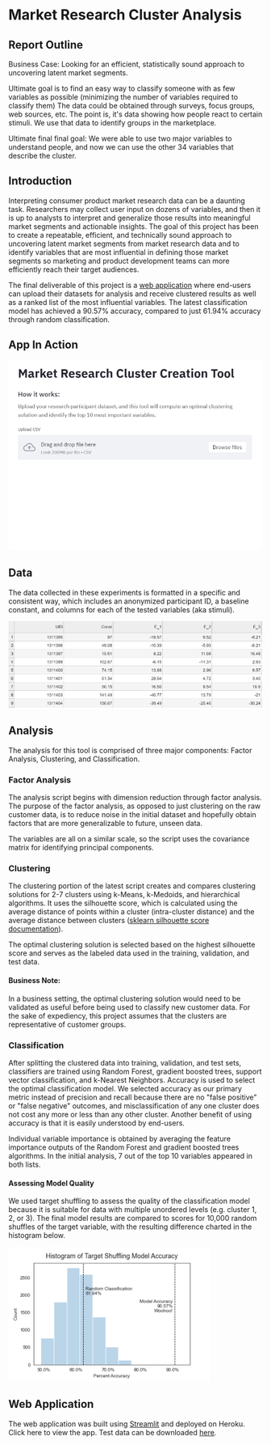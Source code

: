 # Market Research Cluster Analysis

## Report Outline

Business Case: Looking for an efficient, statistically sound approach to uncovering latent market segments.

Ultimate goal is to find an easy way to classify someone with as few variables as possible (minimizing the number of variables required to classify them)
The data could be obtained through surveys, focus groups, web sources, etc.  The point is, it's data showing how people react to certain stimuli.
We use that data to identify groups in the marketplace.

Ultimate final final goal: We were able to use two major variables to understand people, and now we can use the other 34 variables that describe the cluster.



## Introduction
Interpreting consumer product market research data can be a daunting task.  Researchers may collect user input on dozens of variables, and then it is up to analysts to interpret and generalize those results into meaningful market segments and actionable insights.  The goal of this project has been to create a repeatable, efficient, and technically sound approach to uncovering latent market segments from market research data and to identify variables that are most influential in defining those market segments so marketing and product development teams can more efficiently reach their target audiences.

The final deliverable of this project is a [web application](http://example.com) where end-users can upload their datasets for analysis and receive clustered results as well as a ranked list of the most influential variables.  The latest classification model has achieved a 90.57% accuracy, compared to just 61.94% accuracy through random classification.

## App In Action
<img src="Images/app_demo.gif" width="600" alt="App demo">

## Data
The data collected in these experiments is formatted in a specific and consistent way, which includes an anonymized participant ID, a baseline constant, and columns for each of the tested variables (aka stimuli).

<img src="Images/data_snippet.png" width="600" alt="Market research data snippet">

## Analysis
The analysis for this tool is comprised of three major components: Factor Analysis, Clustering, and Classification.

### Factor Analysis
The analysis script begins with dimension reduction through factor analysis.  The purpose of the factor analysis, as opposed to just clustering on the raw customer data, is to reduce noise in the initial dataset and hopefully obtain factors that are more generalizable to future, unseen data.

The variables are all on a similar scale, so the script uses the covariance matrix for identifying principal components.

### Clustering
The clustering portion of the latest script creates and compares clustering solutions for 2-7 clusters using k-Means, k-Medoids, and hierarchical algorithms.  It uses the silhouette score, which is calculated using the average distance of points within a cluster (intra-cluster distance) and the average distance between clusters ([sklearn silhouette score documentation](https://scikit-learn.org/stable/modules/generated/sklearn.metrics.silhouette_score.html)).

The optimal clustering solution is selected based on the highest silhouette score and serves as the labeled data used in the training, validation, and test data.

#### Business Note:
In a business setting, the optimal clustering solution would need to be validated as useful before being used to classify new customer data.  For the sake of expediency, this project assumes that the clusters are representative of customer groups.


### Classification
After splitting the clustered data into training, validation, and test sets, classifiers are trained using Random Forest, gradient boosted trees, support vector classification, and k-Nearest Neighbors.  Accuracy is used to select the optimal classification model.  We selected accuracy as our primary metric instead of precision and recall because there are no "false positive" or "false negative" outcomes, and misclassification of any one cluster does not cost any more or less than any other cluster.  Another benefit of using accuracy is that it is easily understood by end-users.

Individual variable importance is obtained by averaging the feature importance outputs of the Random Forest and gradient boosted trees algorithms.  In the initial analysis, 7 out of the top 10 variables appeared in both lists.

#### Assessing Model Quality
We used target shuffling to assess the quality of the classification model because it is suitable for data with multiple unordered levels (e.g. cluster 1, 2, or 3). The final model results are compared to scores for 10,000 random shuffles of the target variable, with the resulting difference charted in the histogram below.

<img src="Images/target_shuffling_accuracy.png" width="400" alt="Histogram of target shuffling accuracy">

## Web Application
The web application was built using [Streamlit](https://www.streamlit.io/) and deployed on Heroku.  Click here to view the app.  Test data can be downloaded [here](customer_data.csv).








